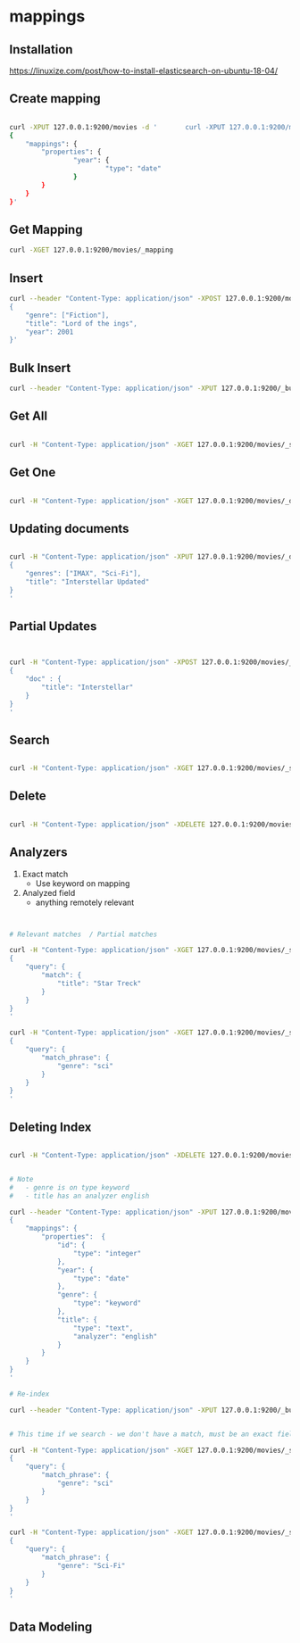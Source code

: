 # mappings

## Installation

https://linuxize.com/post/how-to-install-elasticsearch-on-ubuntu-18-04/

## Create mapping

```bash

curl -XPUT 127.0.0.1:9200/movies -d '       curl -XPUT 127.0.0.1:9200/movies -d '
{
    "mappings": {
        "properties": {
                "year": {
                        "type": "date"
                }
        }
	}
}'

```

## Get Mapping

```bash
curl -XGET 127.0.0.1:9200/movies/_mapping
```

## Insert 

```bash
curl --header "Content-Type: application/json" -XPOST 127.0.0.1:9200/movies/_doc/100 -d '
{
    "genre": ["Fiction"],
    "title": "Lord of the ings",
    "year": 2001
}'

```


## Bulk Insert 

```bash
curl --header "Content-Type: application/json" -XPUT 127.0.0.1:9200/_bulk?pretty --data-binary @movies.json
```


## Get All

```bash

curl -H "Content-Type: application/json" -XGET 127.0.0.1:9200/movies/_search?pretty

```

## Get One

```bash

curl -H "Content-Type: application/json" -XGET 127.0.0.1:9200/movies/_doc/109487?pretty

```


## Updating documents

```bash

curl -H "Content-Type: application/json" -XPUT 127.0.0.1:9200/movies/_doc/109487?pretty -d '
{
    "genres": ["IMAX", "Sci-Fi"],
    "title": "Interstellar Updated"
}
'
```

## Partial Updates

```bash


curl -H "Content-Type: application/json" -XPOST 127.0.0.1:9200/movies/_doc/109487/_update?pretty -d '
{
    "doc" : {
        "title": "Interstellar"
    }
}
'

```

## Search

```bash

curl -H "Content-Type: application/json" -XGET 127.0.0.1:9200/movies/_search?q=Dark

```


## Delete

```bash

curl -H "Content-Type: application/json" -XDELETE 127.0.0.1:9200/movies/_doc/58559?pretty

```


## Analyzers

1. Exact match 
    - Use keyword on mapping
2. Analyzed field 
    - anything remotely relevant



```bash


# Relevant matches  / Partial matches

curl -H "Content-Type: application/json" -XGET 127.0.0.1:9200/movies/_search?pretty -d '
{
    "query": {
        "match": {
            "title": "Star Treck"
        }
    }    
}
'

curl -H "Content-Type: application/json" -XGET 127.0.0.1:9200/movies/_search?pretty -d '
{
    "query": {
        "match_phrase": {
            "genre": "sci"
        }
    }    
}
'


```


## Deleting Index


```bash

curl -H "Content-Type: application/json" -XDELETE 127.0.0.1:9200/movies

```


```bash

# Note
#   - genre is on type keyword
#   - title has an analyzer english

curl --header "Content-Type: application/json" -XPUT 127.0.0.1:9200/movies?pretty -d '
{
    "mappings": {
        "properties":  {
            "id": {
                "type": "integer"
            },
            "year": {
                "type": "date"
            },
            "genre": {
                "type": "keyword"
            },
            "title": {
                "type": "text",
                "analyzer": "english"
            }
        }
    }    
}
'

# Re-index

curl --header "Content-Type: application/json" -XPUT 127.0.0.1:9200/_bulk?pretty --data-binary @movies.json


# This time if we search - we don't have a match, must be an exact field

curl -H "Content-Type: application/json" -XGET 127.0.0.1:9200/movies/_search?pretty -d '
{
    "query": {
        "match_phrase": {
            "genre": "sci"
        }
    }    
}
'

curl -H "Content-Type: application/json" -XGET 127.0.0.1:9200/movies/_search?pretty -d '
{
    "query": {
        "match_phrase": {
            "genre": "Sci-Fi"
        }
    }    
}
'
```


## Data Modeling 





























